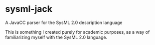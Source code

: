 # sysml-jack
A JavaCC parser for the SysML 2.0 description language

This is something I created purely for academic purposes, as a way of familiarizing myself with the SysML 2.0 language.
